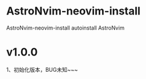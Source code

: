 # AstroNvim-neovim-install
AstroNvim-neovim-install autoinstall AstroNvim

# v1.0.0
1、初始化版本，BUG未知~~~
